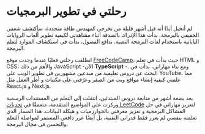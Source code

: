 
# رحلتي في تطوير البرمجيات 
لم أتخيل أبدًا أنه قبل أشهر قليلة من تخرجي كمهندس طاقة متجددة، سأكتشف شغفي الحقيقي بالبرمجة. بدأت هذا الإدراك بالصدفة أثناء مشاهدتي لكيفية تطوير ألعاب الروايات اليابانية باستخدام لغات البرمجة النصية. بدافع الفضول، بدأت في استكشاف الموارد لتعلم البرمجة.

انطلقت رحلتي فعليًا عندما وجدت موقع <a href="https://www.freecodecamp.org/" target="_blank">FreeCodeCamp</a>، حيث بدأت في تعلم HTML و CSS، والأهم من ذلك JavaScript -الآن  <strong>TypeScript</strong> -. ومع بناء مهاراتي، بدأت في البحث عن دروس تعليمية من مبدعين مشهورين في تطوير الويب على YouTube، مما علمني كيفية إنشاء مواقع ويب من الصفر وعرّفني على مكتبات و أطر العمل مثل React.js و Next.js.

بعد بضعة أشهر من متابعة دروس المبتدئين، انتقلت إلى التعلم من المستندات الرسمية وركزت على المواضيع المتقدمة، متعمقًا في <a href="https://leetcode.com/u/yassineoh/" target="_blank">تحديات LeetCode</a> لتعزيز مهاراتي في حل المشاكل البرمجية و تعزيز معرفتي بالخوارزميات و هيكلة البيانات. هذا المسار الذي تعلمته بنفسي لم يعزز فقط قدراتي التقنية، بل أيضًا عزز دافعي المستمر لمواصلة التعلم والتحسن في مجال البرمجة.